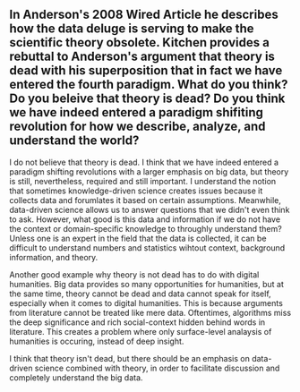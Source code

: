 ## In Anderson's 2008 Wired Article he describes how the data deluge is serving to make the scientific theory obsolete. Kitchen provides a rebuttal to Anderson's argument that theory is dead with his superposition that in fact we have entered the fourth paradigm. What do you think? Do you beleive that theory is dead? Do you think we have indeed entered a paradigm shifiting revolution for how we describe, analyze, and understand the world?

I do not believe that theory is dead. I think that we have indeed entered a paradigm shifting revolutions with a larger emphasis on big data, but theory is still, nevertheless, required and still important. I understand the notion that sometimes knowledge-driven science creates issues because it collects data and forumlates it based on certain assumptions. Meanwhile, data-driven science allows us to answer questions that we didn't even think to ask. However, what good is this data and information if we do not have the context or domain-specific knowledge to throughly understand them? Unless one is an expert in the field that the data is collected, it can be difficult to understand numbers and statistics wihtout context, background information, and theory. 

Another good example why theory is not dead has to do with digital humanities. Big data provides so many opportunities for humanities, but at the same time, theory cannot be dead and data cannot speak for itself, especially when it comes to digital humanities. This is because arguments from literature cannot be treated like mere data. Oftentimes, algorithms miss the deep significance and rich social-context hidden behind words in literature. This creates a problem where only surface-level analaysis of humanities is occuring, instead of deep insight. 

I think that theory isn't dead, but there should be an emphasis on data-driven science combined with theory, in order to facilitate discussion and completely understand the big data. 
